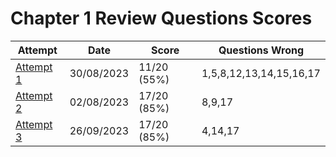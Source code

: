 # Chapter 1 Review Questions Scores

| Attempt| Date | Score | Questions Wrong |
| -------|----- |------| ----------------|
| [Attempt 1](/src/review_questions/chapter_1/attempt_1/) | 30/08/2023 | 11/20 (55%) | 1,5,8,12,13,14,15,16,17 |
| [Attempt 2](/src/review_questions/chapter_1/attempt_2/) | 02/08/2023 | 17/20 (85%) | 8,9,17 |
| [Attempt 3](/src/review_questions/chapter_1/attempt_3/) | 26/09/2023 | 17/20 (85%) | 4,14,17 |